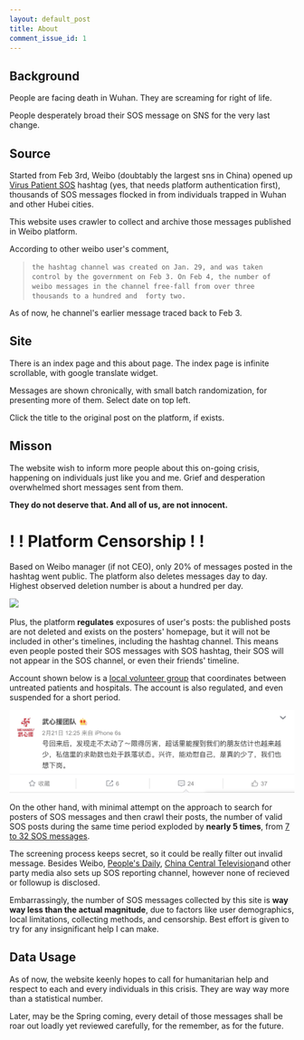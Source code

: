 ```yaml
---
layout: default_post
title: About
comment_issue_id: 1
---
```


## Background

People are facing death in Wuhan. They are screaming for right of life. 

People desperately broad their SOS message on SNS for the very last change.

## Source

Started from Feb 3rd, Weibo (doubtably the largest sns in China) opened up [Virus Patient SOS](https://huati.weibo.com/6882551) hashtag (yes, that needs platform authentication first), thousands of SOS messages flocked in from individuals trapped in Wuhan and other Hubei cities. 

This website uses crawler to collect and archive those messages published in Weibo platform.

According to other weibo user's comment,

> `the hashtag channel was created on Jan. 29, and was taken control by the government on Feb 3. On Feb 4, the number of weibo messages in the channel free-fall from over three thousands to a hundred and  forty two.`

As of now, he channel's earlier message traced back to Feb 3. 

## Site

There is an index page and this about page. The index page is infinite scrollable, with google translate widget.

Messages are shown chronically, with small batch randomization, for presenting more of them. Select date on top left.

Click the title to the original post on the platform, if exists.

## Misson

The website wish to inform more people about this on-going crisis, happening on individuals just like you and me. Grief and desperation overwhelmed short messages sent from them.

__They do not deserve that. And all of us, are not innocent.__

# ! ! Platform Censorship ! !

Based on Weibo manager (if not CEO), only 20% of messages posted in the hashtag went public. The platform also deletes messages day to day. Highest observed deletion number is about a hundred per day.


[![](/assets/supertopic_comments.jpg)](/assets/supertopic_comments.jpg)

Plus, the platform __regulates__ exposures of user's posts: the published posts are not deleted and exists on the posters' homepage, but it will not be included in other's timelines, including the hashtag channel. This means even people posted their SOS messages with SOS hashtag, their SOS will not appear in the SOS channel, or even their friends' timeline. 

Account shown below is a [local volunteer group](https://weibo.com/u/7384348835) that coordinates between untreated patients and hospitals. The account is also regulated, and even suspended for a short period.

[![](/assets/wuxin_volunteers.png)](/assets/wuxin_volunteers.png)

On the other hand, with minimal attempt on the approach to search for posters of SOS messages and then crawl their posts, the number of valid SOS posts during the same time period exploded by __nearly 5 times__, from [7 to 32 SOS messages](/weibo_censor.txt).

The screening process keeps secret, so it could be really filter out invalid message.  Besides Weibo, [People's Daily](https://activity.peopleapp.com/qiuzhutongdao/), [China Central Television](http://itv.cctv.com/form/index/column/cctv_news/config/21120/iid/121795)and other party media also sets up SOS reporting channel, however none of recieved or followup is disclosed.

Embarrassingly, the number of SOS messages collected by this site is __way way less than the actual magnitude__, due to factors like user demographics, local limitations, collecting methods, and censorship. Best effort is given to try for any insignificant help I can make.

## Data Usage

As of now, the website keenly hopes to call for humanitarian help and respect to each and every individuals in this crisis. They are way way more than a statistical number.

Later, may be the Spring coming, every detail of those messages shall be roar out loadly yet reviewed carefully, for the remember, as for the future.
